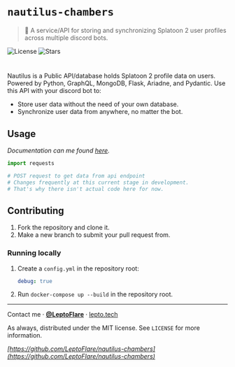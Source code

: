 # `nautilus-chambers`
> 🐚 A service/API for storing and synchronizing Splatoon 2 user profiles across multiple discord bots.

![License][license-shield]
![Stars][stars-shield]
# <!-- ![Banner](banner.png) -->

Nautilus is a Public API/database holds Splatoon 2 profile data on users. Powered by Python, GraphQL, MongoDB, Flask, Ariadne, and Pydantic. Use this API with your discord bot to:
- Store user data without the need of your own database.
- Synchronize user data from anywhere, no matter the bot.

## Usage <!-- Using the project directly -->
_Documentation can me found [here](https://github.lepto.tech/nautilus-chambers/docs)._
  
```python
import requests

# POST request to get data from api endpoint
# Changes frequently at this current stage in development.
# That's why there isn't actual code here for now.
```

## Contributing <!-- Using the source code -->
1. Fork the repository and clone it.
2. Make a new branch to submit your pull request from.

### Running locally
1. Create a `config.yml` in the repository root:
   ```yml
   debug: true
   ```
2. Run `docker-compose up --build` in the repository root.

---

Contact me · [**@LeptoFlare**](https://github.com/LeptoFlare) · [lepto.tech](https://lepto.tech/)

As always, distributed under the MIT license. See `LICENSE` for more information.

_[https://github.com/LeptoFlare/nautilus-chambers](https://github.com/LeptoFlare/nautilus-chambers)_

<!-- markdown links & imgs -->
[stars-shield]: https://img.shields.io/github/stars/LeptoFlare/nautilus-chambers.svg?style=social
[license-shield]: https://img.shields.io/github/license/LeptoFlare/nautilus-chambers.svg?style=flat
